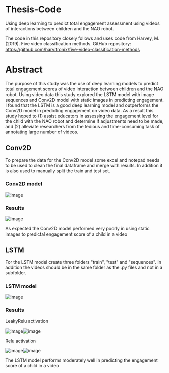 # Thesis-Code
Using deep learning to predict total engagement assessment using videos of interactions between children and the NAO robot. 

The code in this repository closely follows and uses code from Harvey, M. (2019). Five video classification methods. GitHub repository:
https://github.com/harvitronix/five-video-classification-methods

# Abstract
The purpose of this study was the use of deep learning models to predict total engagement scores of video interaction between children and the NAO robot. Using video data this study explored the LSTM model with image sequences and Conv2D model with static images in predicting engagement. I found that the LSTM is a good deep learning model and outperforms the Conv2D model in predicting engagement on video data. As a result this study hoped to (1) assist educators in assessing the engagement level for the child with the NAO robot and determine if adjustments need to be made, and (2) alleviate researchers from the tedious and time-consuming task of annotating large number of videos.

## Conv2D
To prepare the data for the Conv2D model some excel and notepad needs to be used to clean the final dataframe and merge with results. In addition it is also used to manually split the train and test set.

### Conv2D model

![image](https://user-images.githubusercontent.com/66143690/93347247-240cdf80-f835-11ea-9a1f-d60f2db162ef.png)

### Results
![image](https://user-images.githubusercontent.com/66143690/93349230-85ce4900-f837-11ea-8c35-35b8adda27be.png)

As expected the Conv2D model performed very poorly in using static images to predictal engagement score of a child in a video

## LSTM
For the LSTM model create three folders "train", "test" and "sequences". In addition the videos should be in the same folder as the .py files and not in a subfolder.

### LSTM model

![image](https://user-images.githubusercontent.com/66143690/93347563-849c1c80-f835-11ea-9b45-7581cbc8db51.png)

### Results
LeakyRelu activation 

![image](https://user-images.githubusercontent.com/66143690/93349310-9c74a000-f837-11ea-9352-c9b276e3279d.png)![image](https://user-images.githubusercontent.com/66143690/93349456-cb8b1180-f837-11ea-9590-076d2f77b612.png)

Relu activation

![image](https://user-images.githubusercontent.com/66143690/93349021-430c7100-f837-11ea-93de-43e7531728e3.png)![image](https://user-images.githubusercontent.com/66143690/93349057-4b64ac00-f837-11ea-86a3-c2117f97404e.png)


The LSTM model performs moderately well in predicting the engagement score of a child in a video
